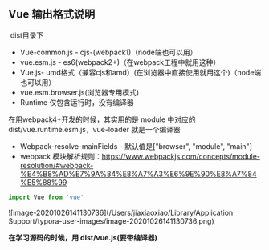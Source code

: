 ## Vue 输出格式说明

​		dist目录下

* Vue-common.js - cjs-(webpack1)（node端也可以用）
* vue.esm.js - es6(webpack2+)（在webpack工程中就用这种）
* Vue.js- umd格式（兼容cjs和amd）(在浏览器中直接使用就用这个)（node端也可以用）
* vue.esm.browser.js(浏览器专用模式)
* Runtime 仅包含运行时，没有编译器

在用webpack4+开发的时候，其实用的是 module 中对应的 dist/vue.runtime.esm.js，vue-loader 就是一个编译器

* Webpack-resolve-mainFields - 默认值是["browser", "module", "main"]
* webpack  模块解析规则：https://www.webpackjs.com/concepts/module-resolution/#webpack-%E4%B8%AD%E7%9A%84%E8%A7%A3%E6%9E%90%E8%A7%84%E5%88%99

```javascript
import Vue from 'vue'
```

![image-20201026141130736](/Users/jiaxiaoxiao/Library/Application Support/typora-user-images/image-20201026141130736.png)





**在学习源码的时候，用 dist/vue.js(要带编译器)**



